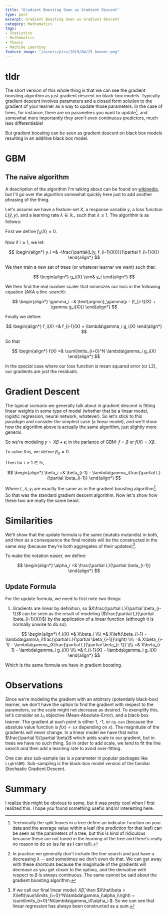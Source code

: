 ```yaml
---
title: "Gradient Boosting Seen as Gradient Descent"
type: post
excerpt: Gradient Boosting Seen as Gradient Descent
category: Mathematics
tags:
- Statistics
- Mathematics
- Theory
- Machine Learning
feature_image: "/assets/pics/2019/04/25_banner.png"
---
```


# tldr

The short version of this whole thing is that we can see the gradient boosting algorithm as just gradient descent on black-box models. Typically gradient descent involves parameters and a closed form solution to the gradient of your learner as a way to update those parameters. In the case of trees, for instance, there are no parameters you want to update[^tree_parameters], and somewhat more importantly they aren't even continuous predictors, much less differentiable!

But gradient boosting can be seen as gradient descent on black box models resulting in an additive black box model.

# GBM

## The naive algorithm

A description of the algorithm I'm talking about can be found on [wikipedia](https://en.wikipedia.org/wiki/Gradient_boosting#Algorithm), but I'll go over the algorithm somewhat quickly here just to add another phrasing of the thing.

Let's assume we have a feature-set $X$, a response variable $y$, a loss function $L(\hat y, y)$, and a learning rate $\lambda\in\mathbb{R}_+$ such that $\lambda \leq 1$. The algorithm is as follows:

First we define $f_0(X) = 0$.

Now if $i \geq 1$, we let:

$$
\begin{align*}
y_i =& -\frac{\partial{L(y, f_{i-1}(X))}}{\partial f_{i-1}(X)}
\end{align*}
$$

We then train a new set of trees (or whatever learner we want) such that:

$$
\begin{align*}
g_i(X) \sim& y_i
\end{align*}
$$

We then find the real number scaler that minimizes our loss in the following equation (AKA a line-search):

$$
\begin{align*}
\gamma_i =& \text{argmin}_\gamma(y - (f_{i-1}(X) + \gamma g_i(X)))
\end{align*}
$$

Finally we define:

$$
\begin{align*}
f_i(X) =& f_{i-1}(X) + \lambda\gamma_i g_i(X)
\end{align*}
$$

So that

$$
\begin{align*}
f(X) =& \sum\limits_{i=0}^N \lambda\gamma_i g_i(X)
\end{align*}
$$

In the special case where our loss function is mean squared error (or $L2$), our gradients are just the residuals.

# Gradient Descent

The typical scenario we generally talk about in gradient descent is fitting linear weights in some type of model (whether that be a linear model, logistic regression, neural network, whatever). So let's stick to this paradigm and consider the simplest case (a linear model), and we'll show how the algorithm above is actually the same algorithm, just slightly more general.

So we're modeling $y = X\beta + \epsilon$; in the parlance of GBM: $f = \beta$ or $f(X) = X\beta$.

To solve this, we define $\beta_0 = 0$.

Then for $i \geq 1 \in \mathbb{N}$,

$$
\begin{align*}
\beta_i =& \beta_{i-1} - \lambda\gamma_i\frac{\partial L}{\partial \beta_{i-1}}
\end{align*}
$$

Where $L, \lambda, \gamma_i$ are exactly the same as in the gradient boosting algorithm[^line_search]. So that was the standard gradient descent algorithm. Now let's show how these two are really the same beast.

# Similarities

We'll show that the update formula is the same (mutatis mutandis) in both, and then as a consequence the final models will be the constructed in the same way (because they're both aggregates of their updates)[^updates].

To make the notation easier, we define:

$$
\begin{align*}
\alpha_i =& \frac{\partial L}{\partial \beta_{i-1}}
\end{align*}
$$

## Update Formula

For the update formula, we need to first note two things:

1. Gradients are linear by definition, so $X\frac{\partial L}{\partial \beta_{i-1}}$ can be seen as the result of modeling ($\frac{\partial L}{\partial \beta_{i-1}(X)}$) by the application of a linear function (although it is normally unwise to do so).

$$
\begin{align*}
f_i(X) =& X\beta_i \\\\
=& X\left(\beta_{i-1} - \lambda\gamma_i\frac{\partial L}{\partial \beta_{i-1}}\right) \\\\
=& X\beta_{i-1} - \lambda\gamma_iX\frac{\partial L}{\partial \beta_{i-1}} \\\\
=& X\beta_{i-1} - \lambda\gamma_i g_i(X) \\\\
=& f_{i-1}(X) - \lambda\gamma_i g_i(X)
\end{align*}
$$

Which is the same formula we have in gradient boosting.

# Observations

Since we're modeling the gradient with an arbitrary (potentially black-box) learner, we don't have the option to find the gradient with respect to the parameters, so the scale might not decrease as desired. To exemplify this, let's consider an $L_1$ objective (Mean-Absolute-Error), and a black-box learner. The gradient at each point is either 1, -1, or `np.nan` (because the absolute value function is $f(x) = \pm x$ depending on $x$). The magnitude of the gradients will never change. In a linear model we have that extra $\frac{\partial f}{\partial \beta}$ which adds scale to our gradient, but in trees we have no such thing. So in order to add scale, we tend to fit the line search and then add a learning rate to avoid over-fitting.

One can also sub-sample (as is a parameter in popular packages like `LightGBM`). Sub-sampling is the black-box model version of the familiar Stochastic Gradient Descent.

# Summary

I realize this might be obvious to some, but it was pretty cool when I first realized this. I hope you found something useful and/or interesting here.

[^tree_parameters]: Technically the split leaves in a tree define an indicator function on your data and the average value within a leaf (the prediction for that leaf) can be seen as the parameters of a tree, but this is kind of ridiculous because these are not tuned in the learning of the tree and there's really no reason to do so (as far as I can tell).

[^line_search]: In practice we generally don't include the line search and just have a decreasing $\lambda$ -- and sometimes we don't even do that. We can get away with these shortcuts because the magnitude of the gradients will decrease as you get closer to the optima, and the derivative with respect to $\beta$ is always continuous. The same cannot be said about the gradient boosting algorithm.

[^updates]: If we call our final linear model: $X\hat\beta$, then $X\hat\beta = X\left(\sum\limits_{i=0}^N\lambda\gamma_i\alpha_i\right) = \sum\limits_{i=0}^N\lambda\gamma_iX\alpha_i $. So we can see that linear regression has always been constructed as a sum.
